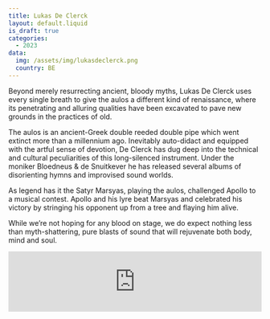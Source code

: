 ```yaml
---
title: Lukas De Clerck
layout: default.liquid
is_draft: true
categories:
  - 2023
data:
  img: /assets/img/lukasdeclerck.png
  country: BE
---
```



<p>Beyond merely resurrecting ancient, bloody myths, Lukas De Clerck uses every single breath to give the aulos a different kind of renaissance, where its penetrating and alluring qualities have been excavated to pave new grounds in the practices of old.</p>
<p>The aulos is an ancient-Greek double reeded double pipe which went extinct more than a millennium ago. Inevitably auto-didact and equipped with the artful sense of devotion, De Clerck has dug deep into the technical and cultural peculiarities of this long-silenced instrument. Under the moniker Bloedneus & de Snuitkever he has released several albums of disorienting hymns and improvised sound worlds.</p> 
<p>As legend has it the Satyr Marsyas, playing the aulos, challenged Apollo to a musical contest. Apollo and his lyre beat Marsyas and celebrated his victory by stringing his opponent up from a tree and flaying him alive.</p> 
<p>While we’re not hoping for any blood on stage, we do expect nothing less than myth-shattering, pure blasts of sound that will rejuvenate both body, mind and soul. </p> 

<iframe style="border: 0; width: 100%; height: 120px;" src="https://bandcamp.com/EmbeddedPlayer/album=3991950417/size=large/bgcol=ffffff/linkcol=0687f5/tracklist=false/artwork=small/transparent=true/" seamless><a href="https://blickwinkel.bandcamp.com/album/cerchi-cerchi">CERCHI CERCHI by Lukas De Clerck</a></iframe>